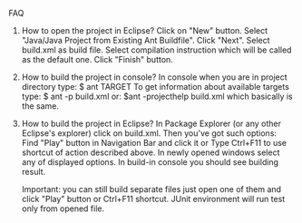 FAQ

1. How to open the project in Eclipse?
	Click on "New" button.
	Select "Java/Java Project from Existing Ant Buildfile".
	Click "Next".
	Select build.xml as build file.
	Select compilation instruction which will be called as the default one.
	Click "Finish" button.

2. How to build the project in console?
	In console when you are in project directory type:
		$ ant TARGET
	To get information about available targets type:
		$ ant -p build.xml
	or:
		$ant -projecthelp build.xml
	which basically is the same.

3. How to build the project in Eclipse?
	In Package Explorer (or any other Eclipse's explorer) click on build.xml. Then you've got such options:
		Find "Play" button in Navigation Bar and click it
			or
		Type Ctrl+F11 to use shortcut of action described above.
	In newly opened windows select any of displayed options. In build-in console you should see building result.

	Important: you can still build separate files just open one of them and click "Play" button or Ctrl+F11 shortcut. JUnit environment will run test only from opened file.